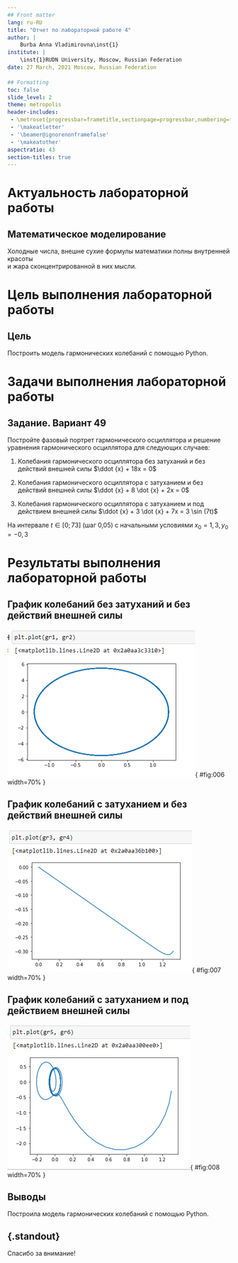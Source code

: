 ```yaml
---
## Front matter
lang: ru-RU
title: "Отчет по лабораторной работе 4"
author: |
	Burba Anna Vladimirovna\inst{1}
institute: |
	\inst{1}RUDN University, Moscow, Russian Federation
date: 27 March, 2021 Moscow, Russian Federation

## Formatting
toc: false
slide_level: 2
theme: metropolis
header-includes: 
 - \metroset{progressbar=frametitle,sectionpage=progressbar,numbering=fraction}
 - '\makeatletter'
 - '\beamer@ignorenonframefalse'
 - '\makeatother'
aspectratio: 43
section-titles: true
---
```


# **Актуальность лабораторной работы**

## Математическое моделирование

Холодные числа, внешне сухие формулы математики полны внутренней красоты  
и жара сконцентрированной в них мысли.

# **Цель выполнения лабораторной работы**

## Цель

Построить модель гармонических колебаний с помощью Python.

# **Задачи выполнения лабораторной работы**

## Задание. Вариант 49

Постройте фазовый портрет гармонического осциллятора и решение уравнения гармонического осциллятора для следующих случаев:

1. Колебания гармонического осциллятора без затуханий и без действий внешней силы $\ddot {x} + 18x = 0$

2. Колебания гармонического осциллятора c затуханием и без действий внешней силы $\ddot {x} + 8 \dot {x} + 2x = 0$

3. Колебания гармонического осциллятора c затуханием и под действием внешней силы $\ddot {x} + 3 \dot {x} + 7x = 3 \sin (7t)$

На интервале $t \in [0; 73]$ (шаг 0,05) с начальными условиями $x_0 = 1,3, y_0 = -0,3$

# **Результаты выполнения лабораторной работы**

## График колебаний без затуханий и без действий внешней силы

![](image/6.png){ #fig:006 width=70% } 

## График колебаний c затуханием и без действий внешней силы

![](image/7.png){ #fig:007 width=70% }

## График колебаний c затуханием и под действием внешней силы

![](image/8.png){ #fig:008 width=70% }

## Выводы

Построила модель гармонических колебаний с помощью Python.

## {.standout}

Спасибо за внимание!
